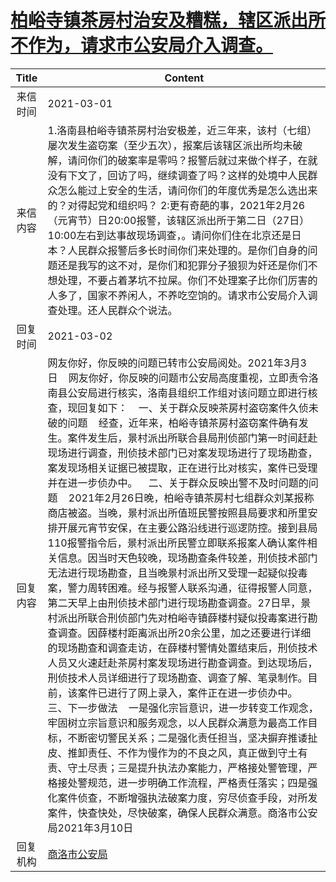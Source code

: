 # <a href="http://www.shangluo.gov.cn/zmhd/ldxxxx.jsp?urltype=leadermail.LeaderMailContentUrl&wbtreeid=1112&leadermailid=6977">柏峪寺镇茶房村治安及糟糕，辖区派出所不作为，请求市公安局介入调查。</a>
|Title|Content|
|:---:|---|
|来信时间|2021-03-01|
|来信内容|1.洛南县柏峪寺镇茶房村治安极差，近三年来，该村（七组）屡次发生盗窃案（至少五次），报案后该辖区派出所均未破解，请问你们的破案率是零吗？报警后就过来做个样子，在就没有下文了，回访了吗，继续调查了吗？这样的处境中人民群众怎么能过上安全的生活，请问你们的年度优秀是怎么选出来的？对得起党和组织吗？ 2:更有奇葩的事，2021年2月26（元宵节）日20:00报警，该辖区派出所于第二日（27日）10:00左右到达事故现场调查，。请问你们住在北京还是日本？人民群众报警后多长时间你们来处理的。是你们自身的问题还是我写的这不对，是你们和犯罪分子狼狈为奸还是你们不想处理，不要占着茅坑不拉屎。你们不处理案子比你们厉害的人多了，国家不养闲人，不养吃空饷的。请求市公安局介入调查处理。还人民群众个说法。|
|回复时间|2021-03-02|
|回复内容|网友你好，你反映的问题已转市公安局阅处。2021年3月3日    网友你好，你反映的问题市公安局高度重视，立即责令洛南县公安局进行核实，洛南县组织工作组对该问题立即进行核查，现回复如下：    一、关于群众反映茶房村盗窃案件久侦未破的问题    经查，近年来，柏峪寺镇茶房村盗窃案件确有发生。案件发生后，景村派出所联合县局刑侦部门第一时间赶赴现场进行调查，刑侦技术部门已对案发现场进行了现场勘查，案发现场相关证据已被提取，正在进行比对核实，案件已受理并在进一步侦办中。    二、关于群众反映出警不及时问题的问题    2021年2月26日晚，柏峪寺镇茶房村七组群众刘某报称商店被盗。当晚，景村派出所值班民警按照县局要求和所里安排开展元宵节安保，在主要公路沿线进行巡逻防控。接到县局110报警指令后，景村派出所民警立即联系报案人确认案件相关信息。因当时天色较晚，现场勘查条件较差，刑侦技术部门无法进行现场勘查，且当晚景村派出所又受理一起疑似投毒案，警力周转困难。经与报警人联系沟通，征得报警人同意，第二天早上由刑侦技术部门进行现场勘查调查。27日早，景村派出所联合刑侦部门先对柏峪寺镇薛楼村疑似投毒案进行勘查调查。因薛楼村距离派出所20余公里，加之还要进行详细的现场勘查和调查走访，在薛楼村警情处置结束后，刑侦技术人员又火速赶赴茶房村案发现场进行勘查调查。到达现场后，刑侦技术人员详细进行了现场勘查、调查了解、笔录制作。目前，该案件已进行了网上录入，案件正在进一步侦办中。    三、下一步做法    一是强化宗旨意识，进一步转变工作观念，牢固树立宗旨意识和服务观念，以人民群众满意为最高工作目标，不断密切警民关系；二是强化责任担当，坚决摒弃推诿扯皮、推卸责任、不作为慢作为的不良之风，真正做到守土有责、守土尽责；三是提升执法办案能力，严格接处警管理，严格接处警规范，进一步明确工作流程，严格责任落实；四是强化案件侦查，不断增强执法破案力度，穷尽侦查手段，对所发案件，快查快处，尽快破案，确保人民群众满意。商洛市公安局2021年3月10日|
|回复机构|<a href="../../categories/agencies/商洛市公安局.md">商洛市公安局</a>|
